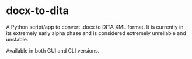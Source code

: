 # docx-to-dita
A Python script/app to convert .docx to DITA XML format. It is currently in its extremely early alpha phase and is considered extremely unreliable and unstable.

Available in both GUI and CLI versions. 
